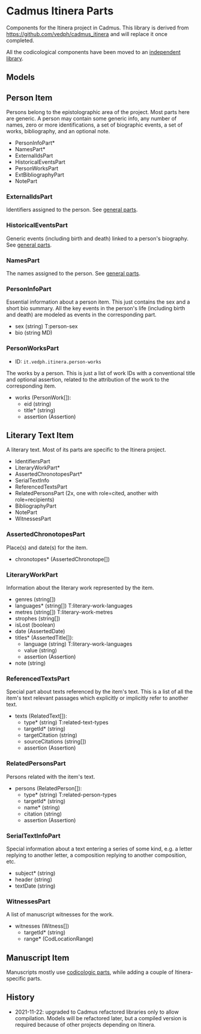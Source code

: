 # Cadmus Itinera Parts

Components for the Itinera project in Cadmus. This library is derived from <https://github.com/vedph/cadmus_itinera> and will replace it once completed.

All the codicological components have been moved to an [independent library](https://github.com/vedph/cadmus-codicology).

## Models

## Person Item

Persons belong to the epistolographic area of the project. Most parts here are generic. A person may contain some generic info, any number of names, zero or more identifications, a set of biographic events, a set of works, bibliography, and an optional note.

- PersonInfoPart\*
- NamesPart\*
- ExternalIdsPart
- HistoricalEventsPart
- PersonWorksPart
- ExtBibliographyPart
- NotePart

### ExternalIdsPart

Identifiers assigned to the person. See [general parts](https://github.com/vedph/cadmus-general).

### HistoricalEventsPart

Generic events (including birth and death) linked to a person's biography. See [general parts](https://github.com/vedph/cadmus-general).

### NamesPart

The names assigned to the person. See [general parts](https://github.com/vedph/cadmus-general).

### PersonInfoPart

Essential information about a person item. This just contains the sex and a short bio summary. All the key events in the person's life (including birth and death) are modeled as events in the corresponding part.

- sex (string) T:person-sex
- bio (string MD)

### PersonWorksPart

- ID: `it.vedph.itinera.person-works`

The works by a person. This is just a list of work IDs with a conventional title and optional assertion, related to the attribution of the work to the corresponding item.

- works (PersonWork[]):
  - eid (string)
  - title\* (string)
  - assertion (Assertion)

## Literary Text Item

A literary text. Most of its parts are specific to the Itinera project.

- IdentifiersPart   
- LiteraryWorkPart\*
- AssertedChronotopesPart\*
- SerialTextInfo
- ReferencedTextsPart
- RelatedPersonsPart (2x, one with role=cited, another with role=recipients)
- BibliographyPart
- NotePart
- WitnessesPart

### AssertedChronotopesPart

Place(s) and date(s) for the item.

- chronotopes\* (AssertedChronotope[])

### LiteraryWorkPart

Information about the literary work represented by the item.

- genres (string[])
- languages\* (string[]) T:literary-work-languages
- metres (string[]) T:literary-work-metres
- strophes (string[])
- isLost (boolean)
- date (AssertedDate)
- titles\* (AssertedTitle[]):
  - language (string) T:literary-work-languages
  - value (string)
  - assertion (Assertion)
- note (string)

### ReferencedTextsPart

Special part about texts referenced by the item's text. This is a list of all the item's text relevant passages which explicitly or implicitly refer to another text. 

- texts (RelatedText[]):
  - type\* (string) T:related-text-types
  - targetId\* (string)
  - targetCitation (string)
  - sourceCitations (string[])
  - assertion (Assertion)

### RelatedPersonsPart

Persons related with the item's text.

- persons (RelatedPerson[]):
  - type\* (string) T:related-person-types
  - targetId\* (string)
  - name\* (string)
  - citation (string)
  - assertion (Assertion)

### SerialTextInfoPart

Special information about a text entering a series of some kind, e.g. a letter replying to another letter, a composition replying to another composition, etc.

- subject\* (string)
- header (string)
- textDate (string)

### WitnessesPart

A list of manuscript witnesses for the work.

- witnesses (Witness[])
  - targetId\* (string)
  - range\* (CodLocationRange)

## Manuscript Item

Manuscripts mostly use [codicologic parts](https://github.com/vedph/cadmus-codicology), while adding a couple of Itinera-specific parts.

## History

- 2021-11-22: upgraded to Cadmus refactored libraries only to allow compilation. Models will be refactored later, but a compiled version is required because of other projects depending on Itinera.
